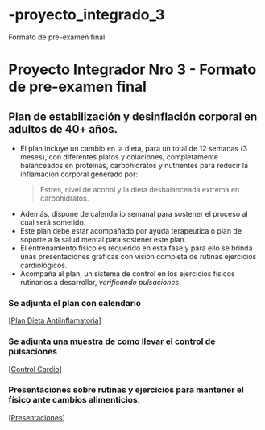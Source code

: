 # -proyecto_integrado_3
Formato de pre-examen final
# Proyecto Integrador Nro 3 - Formato de pre-examen final

## Plan de estabilización y desinflación corporal en adultos de 40+ años.

* El plan incluye un cambio en la dieta, para un total de 12 semanas (3 meses), con diferentes platos y colaciones, completamente balanceados en proteínas, carbohidratos y nutrientes para reducir la inflamacion corporal generado por:
  > Estres, nivel de acohol y la dieta desbalanceada extrema en carbohidratos.
* Además, dispone de calendario semanal para sostener el proceso al cual será sometido.
* Este plan debe estar acompañado por ayuda terapeutica o plan de soporte a la salud mental para sostener este plan.
* El entrenamiento físico es requerido en esta fase y para ello se brinda unas presentaciones gráficas con visión completa de rutinas ejercicios cardiológicos.
* Acompaña al plan, un sistema de control en los ejercicios físicos rutinarios a desarrollar, _verificando pulsaciones_.

### Se adjunta el plan  con calendario
[[Plan Dieta Antiinflamatoria](https://docs.google.com/document/d/1VRbNxpIBWkL_aa6Sf-v7MduK3AfmRxbxqMVkhSovQHQ/edit?tab=t.0)]

### Se adjunta una muestra de como llevar el control de pulsaciones
[[Control Cardio](https://docs.google.com/spreadsheets/d/1nV8vNrfrMXIp0FUV4xM2M7lbUsgoRqXp6nqosM3XXCA/edit?gid=640666516#gid=640666516)]

### Presentaciones sobre rutinas y ejercicios para mantener el físico ante cambios alimenticios.
[[Presentaciones](https://app.presentations.ai/#/docs/edit/10656292)]
